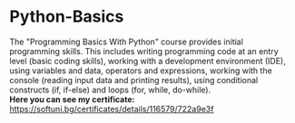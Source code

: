 # Python-Basics
The "Programming Basics With Python" course provides initial programming skills. This includes writing programming code at an entry level (basic coding skills), working with a development environment (IDE), using variables and data, operators and expressions, working with the console (reading input data and printing results), using conditional constructs (if, if-else) and loops (for, while, do-while). <br>
<b>Here you can see my certificate:</b> https://softuni.bg/certificates/details/116579/722a9e3f
